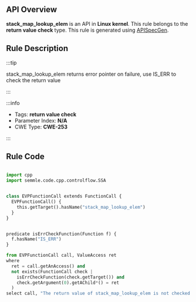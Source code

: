 ---
---


## API Overview
**stack_map_lookup_elem** is an API in **Linux kernel**. This rule belongs to the **return value check** type. This rule is generated using [APISpecGen](../../tools/APISpecGen).
## Rule Description

:::tip

stack_map_lookup_elem returns error pointer on failure, use IS_ERR to check the return value

:::

:::info

- Tags: **return value check**
- Parameter Index: **N/A**
- CWE Type: **CWE-253**

:::

## Rule Code
```python

import cpp
import semmle.code.cpp.controlflow.SSA


class EVPFunctionCall extends FunctionCall {
  EVPFunctionCall() {
    this.getTarget().hasName("stack_map_lookup_elem")
  }
}


predicate isErrCheckFunction(Function f) {
  f.hasName("IS_ERR") 
}

from EVPFunctionCall call, ValueAccess ret
where
  ret = call.getAnAccess() and
  not exists(FunctionCall check |
    isErrCheckFunction(check.getTarget()) and
    check.getArgument(0).getAChild*() = ret
  )
select call, "The return value of stack_map_lookup_elem is not checked with IS_ERR."
    
```